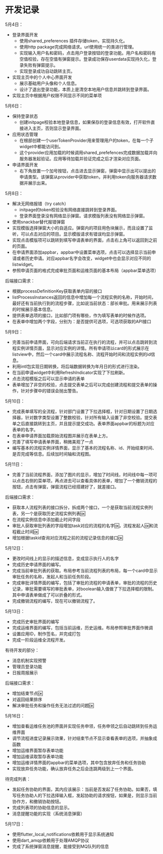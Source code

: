 # 开发记录

5月4日：

- 登录界面开发
  - 使用shared_preferences 插件存储token，实现持久化。
  - 使用http package完成网络请求。url使用统一的类进行管理。
  - 实现输入用户名和密码，点击用户登录按钮的登录功能。用户名和密码有空值校验，存在空值有弹窗提示。登录成功保存userdata实现持久化，登录失败有弹窗提示。
  - 实现登录成功自动跳转主页。
- 实现主页中的个人中心界面开发
  - 展示基础用户头像和个人信息。
  - 设计了退出登录功能，本质上是清空本地用户信息并跳转到登录界面。
- 实现主页中根据用户权限不同显示不同的菜单项

5月6日：

- 保持登录状态
  - 创建initpage校验本地登录信息，如果保存的登录信息有效，打开软件直接进入主页，否则显示登录界面。
- 应用状态管理
  - 在根部创建一个userTokenProvider用来管理用户的token，在每一个子widget中都能访问到。
  - 这个provider应用加载的时候调用shared_prefefences完成数据加载并向服务器发起验证。应用等待加载并验证完成之后才渲染对应页面。
- 申请界面开发
  - 右下角放置一个加号按钮，点击进去显示弹窗，弹窗中显示出可以提出的申请类型。该弹窗从provider中获取token，并利用token向服务器请求数据并展示出来。

5月8日：

- 解决无网络报错（try catch）
  - initpage的token校验没有网络直接跳转到登录界面。
  - 登录界面登录没有网络显示弹窗。请求模版列表没有网络显示弹窗。
- 使用snackbar替代报错弹窗
- 实现模版选择弹窗大小的自适应。弹窗内的项目用色块展示，而且设置了监听，可以点击对应的项目。显示模版请求有错误均显示弹窗。
- 实现点击模版项可以跳转到填写申请表单的界面，点击右上角可以返回到之前的页面。
- 在申请界面添加appbar，appbar中设置菜单选项，点击可以选择显示当前申请或者历史申请。对应appbar名字会改变，widget中也会显示对应不同的listwidget。
- 参照申请页面的格式完成审批页面和运维页面的基本布局（appbar菜单选项）

后端接口需求：

- 根据processDefinitionKey获取表单内容的接口
- listProcessInstances返回的信息中增加每一个流程实例的名称，开始时间，最好还有当前执行到的流程步骤，比如说当前状态：部长审批。用来展示列表的时候展示基本信息。
- 提供表单选项的接口，比如部门项有哪些，作为填写表单的时候作选项。
- 在表单中增加两个字段，分别为：是否提供可选项，可选项获取的API接口

5月9日：

- 完善当前申请界面，可向后端请求当前正在执行的流程，并可以点击跳转到流程实例详情页面，显示对应实例的详情。所有申请项以card的形式展示在listview中，然后一个card中展示流程名称、流程开始时间和流程实例的id信息。
- 利用intl包实现日期转换，将后端数据转换为年月日的形式进行渲染。
- 在当前申请widget中利用RefreshIndicator实现了下拉刷新。
- 点击流程模版之后可以显示申请的表单
- 表单增加了非空的校验，点击提交表单之后可以完成创建流程和提交表单的操作，针对步骤中的错误会抛出警告。

5月10日：

- 完成表单填写的全流程，针对部门设置了下拉选择框，针对日期设置了日期选择器，针对数字类型设置了整数校验，针对所有输入设置了非空校验。提交表单之后直接跳转到主页，并且提示提交成功。表单界面appbar的标题为对应表单的名字。
- 在表单申请界面加载原始流程图并展示在表单上方。
- 完善了填写申请表单界面，稍微美观了一点
- 编写基本的流程实例详情界面，显示了基本的流程名称、id、开始结束时间、是否完成等信息。后续加时间轴和流程图。

5月11日：

- 完善了当前流程界面，添加了图片的显示，增加了时间线，时间线中每一项可以点击右侧的菜单项，再点进去可以查看具体的表单，增加了一个撤销流程的按钮，点击有弹窗，弹窗流程已经搭建好了，就差接口。

后端接口需求：

- 获取本人流程列表的接口拆分，拆成两个接口，一个是获取当前流程实例列表，另一个是获取历史流程实例列表🆗
- 在流程实例信息中添加截止时间字段
- 审批人获取审批列表的字段增加task对应的流程的名字🆗，流程发起人🆗和流程截止时间🆗
- 增加根据taskid查询对应流程之前的流程记录信息的接口🆗

5月12日：

- 更改时间线上的显示的描述信息，变成显示执行人的名字
- 完成历史申请界面的编写。
- 完成当前审批列表的获取。布局参考当前流程列表的布局，每一个card中显示审批任务的名称，发起人和当前任务阶段。
- 完成审批详情界面的编写，包括了审批的流程的申请表单，审批的流程的历史记录，审批需要填写的审批表单，对boolean输入值做了下拉选择框的限制。其中申请表单做成了可以折叠的形式。
- 完成撤销流程的编写，现在可以撤销流程了。

5月13日：

- 完成历史审批界面的编写
- 完成运维界面的编写，包括当前运维，历史运维。布局参照审批界面作微调
- 设置应用ID，制作签名，并完成打包
- 完成一阶段运维全流程开发。

有待开发的部分：

- 消息机制实现预警
- 管理员登录功能
- 日报周报展示

后端接口需求：

- 增加结束节点🆗
- 对返回结果排序
- 解决审批任务和操作任务无法过滤的问题🆗

5月16日：

- 增加查看运维任务池的界面并实现任务申领，任务申领之后自动跳转到任务运维界面
- 调节流程进度记录展示效果，针对结束节点不显示查看表单的选项，并抽象成函数
- 增加运维界面暂存表单功能
- 增加运维读取暂存表单功能
- 增加运维详情界面的appbar的菜单选项，其中包含放弃任务和任务协助
- 实现放弃任务功能，确认放弃任务之后会连跳两级到上一个界面。

待完成列表：

- 发起任务协助的界面，其内应该展示：当前是否发起了任务协助。如果否，填写任务协助人的下拉选择输入框，发起协助的请求按钮，如果是，则显示当前协作方，和撤销协助按钮。
- 完成列表项的协助信息的显示。
- 消息提醒功能的实现（系统消息弹窗）

5月17日：

- 使用flutter_local_notifications依赖用于显示系统通知
- 使用dart_amqp依赖用于处理AMQP协议
- 完成了系统弹窗消息提醒，能接受到MQ队列的信息
  
